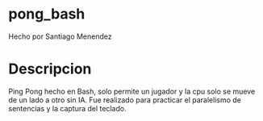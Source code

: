 # pong_bash

Hecho por Santiago Menendez

# Descripcion
Ping Pong hecho en Bash, solo permite un jugador y la cpu solo se mueve de un lado a otro sin IA.
Fue realizado para practicar el paralelismo de sentencias y la captura del teclado.
